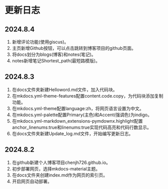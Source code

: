 # 更新日志

## 2024.8.4
1. 新增评论功能(使用giscus)。
2. 主页新增Github按钮，可以点击跳转到博客项目的github页面。
3. 将docs划分为blogs(博客)和notes(笔记)。
4. notes新增笔记Shortest_path(最短路模版)。

## 2024.8.3
1. 在docs文件夹新建Helloword.md文件，加入代码块。
2. 在mkdocs.yml-theme-features配置content.code.copy，为代码块添加复制功能。
3. 在mkdocs.yml-theme配置language:zh，将网页语言设置为中文。
4. 在mkdocs.yml-palette配置Primary(主色)和Accent(强调色)为indigo。
5. 在mkdocs.yml-markdown_extensions-pymdownx.highlight配置anchor_linenums:true和linenums:true实现代码高亮和代码行数显示。
6. 在docs文件夹新建Update_log.md文件，开始编写更新日志。

## 2024.8.2
1. 在github新建个人博客项目chenjh726.github.io。
2. 初步部署网页，选择mkdocs-material主题。
3. 在docs文件夹创建index.md作为网页的索引页。
4. 开启网页自动部署。

<script src="https://giscus.app/client.js"
    data-repo="chenjh726/chenjh726.github.io"
    data-repo-id="R_kgDOMeZntw"
    data-category="General"
    data-category-id="DIC_kwDOMeZnt84ChYwb"
    data-mapping="pathname"
    data-strict="0"
    data-reactions-enabled="1"
    data-emit-metadata="0"
    data-input-position="bottom"
    data-theme="preferred_color_scheme"
    data-lang="zh-CN"
    crossorigin="anonymous"
    async>
</script>
